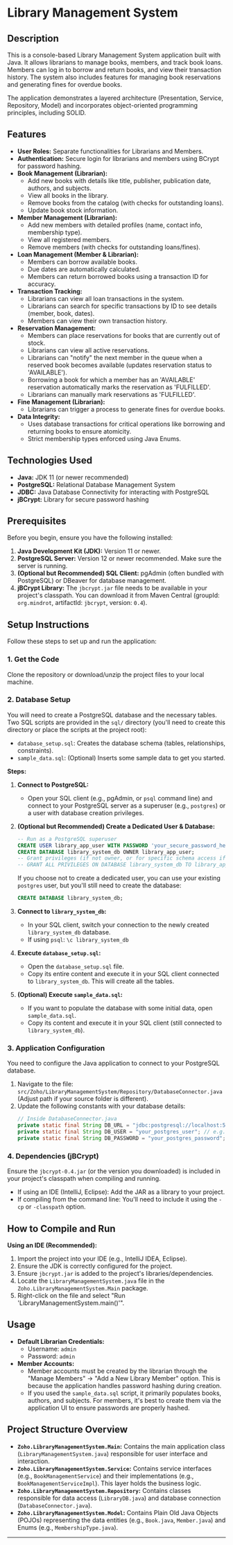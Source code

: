 # Library Management System

## Description

This is a console-based Library Management System application built with Java. It allows librarians to manage books, members, and track book loans. Members can log in to borrow and return books, and view their transaction history. The system also includes features for managing book reservations and generating fines for overdue books.

The application demonstrates a layered architecture (Presentation, Service, Repository, Model) and incorporates object-oriented programming principles, including SOLID.

## Features

* **User Roles:** Separate functionalities for Librarians and Members.
* **Authentication:** Secure login for librarians and members using BCrypt for password hashing.
* **Book Management (Librarian):**
    * Add new books with details like title, publisher, publication date, authors, and subjects.
    * View all books in the library.
    * Remove books from the catalog (with checks for outstanding loans).
    * Update book stock information.
* **Member Management (Librarian):**
    * Add new members with detailed profiles (name, contact info, membership type).
    * View all registered members.
    * Remove members (with checks for outstanding loans/fines).
* **Loan Management (Member & Librarian):**
    * Members can borrow available books.
    * Due dates are automatically calculated.
    * Members can return borrowed books using a transaction ID for accuracy.
* **Transaction Tracking:**
    * Librarians can view all loan transactions in the system.
    * Librarians can search for specific transactions by ID to see details (member, book, dates).
    * Members can view their own transaction history.
* **Reservation Management:**
    * Members can place reservations for books that are currently out of stock.
    * Librarians can view all active reservations.
    * Librarians can "notify" the next member in the queue when a reserved book becomes available (updates reservation status to 'AVAILABLE').
    * Borrowing a book for which a member has an 'AVAILABLE' reservation automatically marks the reservation as 'FULFILLED'.
    * Librarians can manually mark reservations as 'FULFILLED'.
* **Fine Management (Librarian):**
    * Librarians can trigger a process to generate fines for overdue books.
* **Data Integrity:**
    * Uses database transactions for critical operations like borrowing and returning books to ensure atomicity.
    * Strict membership types enforced using Java Enums.

## Technologies Used

* **Java:** JDK 11 (or newer recommended)
* **PostgreSQL:** Relational Database Management System
* **JDBC:** Java Database Connectivity for interacting with PostgreSQL
* **jBCrypt:** Library for secure password hashing

## Prerequisites

Before you begin, ensure you have the following installed:
1.  **Java Development Kit (JDK):** Version 11 or newer.
2.  **PostgreSQL Server:** Version 12 or newer recommended. Make sure the server is running.
3.  **(Optional but Recommended) SQL Client:** pgAdmin (often bundled with PostgreSQL) or DBeaver for database management.
4.  **jBCrypt Library:** The `jbcrypt.jar` file needs to be available in your project's classpath. You can download it from Maven Central (groupId: `org.mindrot`, artifactId: `jbcrypt`, version: `0.4`).

## Setup Instructions

Follow these steps to set up and run the application:

### 1. Get the Code
Clone the repository or download/unzip the project files to your local machine.

### 2. Database Setup
You will need to create a PostgreSQL database and the necessary tables. Two SQL scripts are provided in the `sql/` directory (you'll need to create this directory or place the scripts at the project root):
* `database_setup.sql`: Creates the database schema (tables, relationships, constraints).
* `sample_data.sql`: (Optional) Inserts some sample data to get you started.

**Steps:**
1.  **Connect to PostgreSQL:**
    * Open your SQL client (e.g., pgAdmin, or `psql` command line) and connect to your PostgreSQL server as a superuser (e.g., `postgres`) or a user with database creation privileges.

2.  **(Optional but Recommended) Create a Dedicated User & Database:**
     ```sql
     -- Run as a PostgreSQL superuser
     CREATE USER library_app_user WITH PASSWORD 'your_secure_password_here';
     CREATE DATABASE library_system_db OWNER library_app_user;
     -- Grant privileges (if not owner, or for specific schema access if needed)
     -- GRANT ALL PRIVILEGES ON DATABASE library_system_db TO library_app_user;
     ```
    If you choose not to create a dedicated user, you can use your existing `postgres` user, but you'll still need to create the database:
     ```sql
     CREATE DATABASE library_system_db;
     ```

3.  **Connect to `library_system_db`:**
    * In your SQL client, switch your connection to the newly created `library_system_db` database.
    * If using `psql`: `\c library_system_db`

4.  **Execute `database_setup.sql`:**
    * Open the `database_setup.sql` file.
    * Copy its entire content and execute it in your SQL client connected to `library_system_db`. This will create all the tables.

5.  **(Optional) Execute `sample_data.sql`:**
    * If you want to populate the database with some initial data, open `sample_data.sql`.
    * Copy its content and execute it in your SQL client (still connected to `library_system_db`).

### 3. Application Configuration
You need to configure the Java application to connect to your PostgreSQL database.
1.  Navigate to the file: `src/Zoho/LibraryManagementSystem/Repository/DatabaseConnector.java` (Adjust path if your source folder is different).
2.  Update the following constants with your database details:
     ```java
     // Inside DatabaseConnector.java
     private static final String DB_URL = "jdbc:postgresql://localhost:5432/library_system_db"; // Ensure 'library_system_db' matches your DB name.
     private static final String DB_USER = "your_postgres_user"; // e.g., "postgres" or "library_app_user"
     private static final String DB_PASSWORD = "your_postgres_password"; // The password for the DB_USER
     ```

### 4. Dependencies (jBCrypt)
Ensure the `jbcrypt-0.4.jar` (or the version you downloaded) is included in your project's classpath when compiling and running.
* If using an IDE (IntelliJ, Eclipse): Add the JAR as a library to your project.
* If compiling from the command line: You'll need to include it using the `-cp` or `-classpath` option.

## How to Compile and Run

**Using an IDE (Recommended):**
1.  Import the project into your IDE (e.g., IntelliJ IDEA, Eclipse).
2.  Ensure the JDK is correctly configured for the project.
3.  Ensure `jbcrypt.jar` is added to the project's libraries/dependencies.
4.  Locate the `LibraryManagementSystem.java` file in the `Zoho.LibraryManagementSystem.Main` package.
5.  Right-click on the file and select "Run 'LibraryManagementSystem.main()'".


## Usage

* **Default Librarian Credentials:**
    * Username: `admin`
    * Password: `admin`
* **Member Accounts:**
    * Member accounts must be created by the librarian through the "Manage Members" -> "Add a New Library Member" option. This is because the application handles password hashing during creation.
    * If you used the `sample_data.sql` script, it primarily populates books, authors, and subjects. For members, it's best to create them via the application UI to ensure passwords are properly hashed.

## Project Structure Overview

* **`Zoho.LibraryManagementSystem.Main`:** Contains the main application class (`LibraryManagementSystem.java`) responsible for user interface and interaction.
* **`Zoho.LibraryManagementSystem.Service`:** Contains service interfaces (e.g., `BookManagementService`) and their implementations (e.g., `BookManagementServiceImpl`). This layer holds the business logic.
* **`Zoho.LibraryManagementSystem.Repository`:** Contains classes responsible for data access (`LibraryDB.java`) and database connection (`DatabaseConnector.java`).
* **`Zoho.LibraryManagementSystem.Model`:** Contains Plain Old Java Objects (POJOs) representing the data entities (e.g., `Book.java`, `Member.java`) and Enums (e.g., `MembershipType.java`).

---